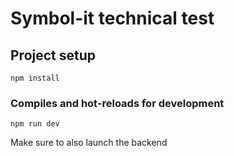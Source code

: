 # Symbol-it technical test

## Project setup
```
npm install
```
### Compiles and hot-reloads for development
```
npm run dev
```

Make sure to also launch the backend
